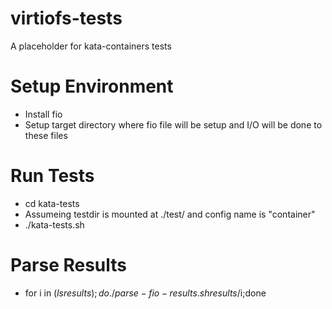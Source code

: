 # virtiofs-tests
A placeholder for kata-containers tests

# Setup Environment
- Install fio
- Setup target directory where fio file will be setup and I/O will be done
  to these files

# Run Tests
- cd kata-tests
- Assumeing testdir is mounted at ./test/ and config name is "container" 
- ./kata-tests.sh

# Parse Results
- for i in $(ls results);do ./parse-fio-results.sh results/$i;done
